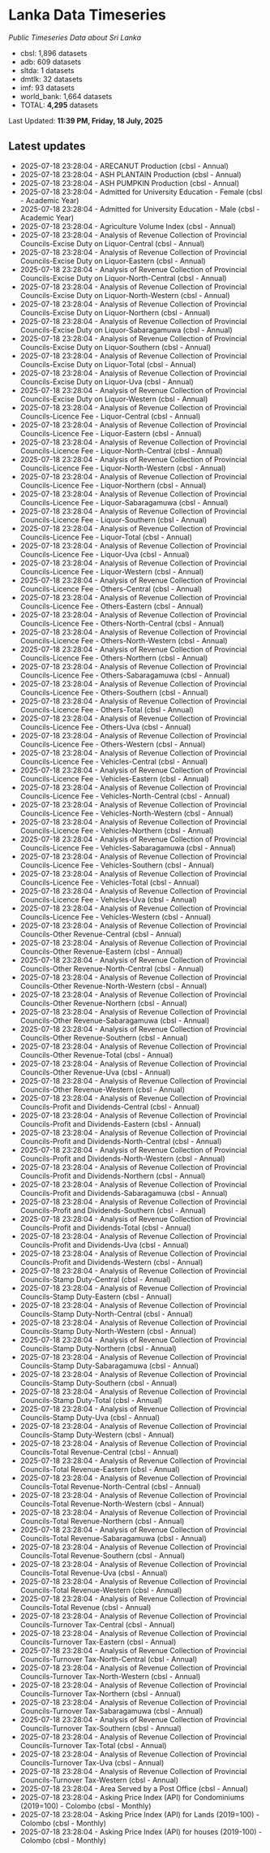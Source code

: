 # Lanka Data Timeseries
*Public Timeseries Data about Sri Lanka*

* cbsl: 1,896 datasets
* adb: 609 datasets
* sltda: 1 datasets
* dmtlk: 32 datasets
* imf: 93 datasets
* world_bank: 1,664 datasets
* TOTAL: **4,295** datasets

Last Updated: **11:39 PM, Friday, 18 July, 2025**

## Latest updates

* 2025-07-18 23:28:04 - ARECANUT Production (cbsl - Annual)
* 2025-07-18 23:28:04 - ASH PLANTAIN Production (cbsl - Annual)
* 2025-07-18 23:28:04 - ASH PUMPKIN Production (cbsl - Annual)
* 2025-07-18 23:28:04 - Admitted for University Education - Female (cbsl - Academic Year)
* 2025-07-18 23:28:04 - Admitted for University Education - Male (cbsl - Academic Year)
* 2025-07-18 23:28:04 - Agriculture Volume Index (cbsl - Annual)
* 2025-07-18 23:28:04 - Analysis of Revenue Collection of Provincial Councils-Excise Duty on Liquor-Central (cbsl - Annual)
* 2025-07-18 23:28:04 - Analysis of Revenue Collection of Provincial Councils-Excise Duty on Liquor-Eastern (cbsl - Annual)
* 2025-07-18 23:28:04 - Analysis of Revenue Collection of Provincial Councils-Excise Duty on Liquor-North-Central (cbsl - Annual)
* 2025-07-18 23:28:04 - Analysis of Revenue Collection of Provincial Councils-Excise Duty on Liquor-North-Western (cbsl - Annual)
* 2025-07-18 23:28:04 - Analysis of Revenue Collection of Provincial Councils-Excise Duty on Liquor-Northern (cbsl - Annual)
* 2025-07-18 23:28:04 - Analysis of Revenue Collection of Provincial Councils-Excise Duty on Liquor-Sabaragamuwa (cbsl - Annual)
* 2025-07-18 23:28:04 - Analysis of Revenue Collection of Provincial Councils-Excise Duty on Liquor-Southern (cbsl - Annual)
* 2025-07-18 23:28:04 - Analysis of Revenue Collection of Provincial Councils-Excise Duty on Liquor-Total (cbsl - Annual)
* 2025-07-18 23:28:04 - Analysis of Revenue Collection of Provincial Councils-Excise Duty on Liquor-Uva (cbsl - Annual)
* 2025-07-18 23:28:04 - Analysis of Revenue Collection of Provincial Councils-Excise Duty on Liquor-Western (cbsl - Annual)
* 2025-07-18 23:28:04 - Analysis of Revenue Collection of Provincial Councils-Licence Fee - Liquor-Central (cbsl - Annual)
* 2025-07-18 23:28:04 - Analysis of Revenue Collection of Provincial Councils-Licence Fee - Liquor-Eastern (cbsl - Annual)
* 2025-07-18 23:28:04 - Analysis of Revenue Collection of Provincial Councils-Licence Fee - Liquor-North-Central (cbsl - Annual)
* 2025-07-18 23:28:04 - Analysis of Revenue Collection of Provincial Councils-Licence Fee - Liquor-North-Western (cbsl - Annual)
* 2025-07-18 23:28:04 - Analysis of Revenue Collection of Provincial Councils-Licence Fee - Liquor-Northern (cbsl - Annual)
* 2025-07-18 23:28:04 - Analysis of Revenue Collection of Provincial Councils-Licence Fee - Liquor-Sabaragamuwa (cbsl - Annual)
* 2025-07-18 23:28:04 - Analysis of Revenue Collection of Provincial Councils-Licence Fee - Liquor-Southern (cbsl - Annual)
* 2025-07-18 23:28:04 - Analysis of Revenue Collection of Provincial Councils-Licence Fee - Liquor-Total (cbsl - Annual)
* 2025-07-18 23:28:04 - Analysis of Revenue Collection of Provincial Councils-Licence Fee - Liquor-Uva (cbsl - Annual)
* 2025-07-18 23:28:04 - Analysis of Revenue Collection of Provincial Councils-Licence Fee - Liquor-Western (cbsl - Annual)
* 2025-07-18 23:28:04 - Analysis of Revenue Collection of Provincial Councils-Licence Fee - Others-Central (cbsl - Annual)
* 2025-07-18 23:28:04 - Analysis of Revenue Collection of Provincial Councils-Licence Fee - Others-Eastern (cbsl - Annual)
* 2025-07-18 23:28:04 - Analysis of Revenue Collection of Provincial Councils-Licence Fee - Others-North-Central (cbsl - Annual)
* 2025-07-18 23:28:04 - Analysis of Revenue Collection of Provincial Councils-Licence Fee - Others-North-Western (cbsl - Annual)
* 2025-07-18 23:28:04 - Analysis of Revenue Collection of Provincial Councils-Licence Fee - Others-Northern (cbsl - Annual)
* 2025-07-18 23:28:04 - Analysis of Revenue Collection of Provincial Councils-Licence Fee - Others-Sabaragamuwa (cbsl - Annual)
* 2025-07-18 23:28:04 - Analysis of Revenue Collection of Provincial Councils-Licence Fee - Others-Southern (cbsl - Annual)
* 2025-07-18 23:28:04 - Analysis of Revenue Collection of Provincial Councils-Licence Fee - Others-Total (cbsl - Annual)
* 2025-07-18 23:28:04 - Analysis of Revenue Collection of Provincial Councils-Licence Fee - Others-Uva (cbsl - Annual)
* 2025-07-18 23:28:04 - Analysis of Revenue Collection of Provincial Councils-Licence Fee - Others-Western (cbsl - Annual)
* 2025-07-18 23:28:04 - Analysis of Revenue Collection of Provincial Councils-Licence Fee - Vehicles-Central (cbsl - Annual)
* 2025-07-18 23:28:04 - Analysis of Revenue Collection of Provincial Councils-Licence Fee - Vehicles-Eastern (cbsl - Annual)
* 2025-07-18 23:28:04 - Analysis of Revenue Collection of Provincial Councils-Licence Fee - Vehicles-North-Central (cbsl - Annual)
* 2025-07-18 23:28:04 - Analysis of Revenue Collection of Provincial Councils-Licence Fee - Vehicles-North-Western (cbsl - Annual)
* 2025-07-18 23:28:04 - Analysis of Revenue Collection of Provincial Councils-Licence Fee - Vehicles-Northern (cbsl - Annual)
* 2025-07-18 23:28:04 - Analysis of Revenue Collection of Provincial Councils-Licence Fee - Vehicles-Sabaragamuwa (cbsl - Annual)
* 2025-07-18 23:28:04 - Analysis of Revenue Collection of Provincial Councils-Licence Fee - Vehicles-Southern (cbsl - Annual)
* 2025-07-18 23:28:04 - Analysis of Revenue Collection of Provincial Councils-Licence Fee - Vehicles-Total (cbsl - Annual)
* 2025-07-18 23:28:04 - Analysis of Revenue Collection of Provincial Councils-Licence Fee - Vehicles-Uva (cbsl - Annual)
* 2025-07-18 23:28:04 - Analysis of Revenue Collection of Provincial Councils-Licence Fee - Vehicles-Western (cbsl - Annual)
* 2025-07-18 23:28:04 - Analysis of Revenue Collection of Provincial Councils-Other Revenue-Central (cbsl - Annual)
* 2025-07-18 23:28:04 - Analysis of Revenue Collection of Provincial Councils-Other Revenue-Eastern (cbsl - Annual)
* 2025-07-18 23:28:04 - Analysis of Revenue Collection of Provincial Councils-Other Revenue-North-Central (cbsl - Annual)
* 2025-07-18 23:28:04 - Analysis of Revenue Collection of Provincial Councils-Other Revenue-North-Western (cbsl - Annual)
* 2025-07-18 23:28:04 - Analysis of Revenue Collection of Provincial Councils-Other Revenue-Northern (cbsl - Annual)
* 2025-07-18 23:28:04 - Analysis of Revenue Collection of Provincial Councils-Other Revenue-Sabaragamuwa (cbsl - Annual)
* 2025-07-18 23:28:04 - Analysis of Revenue Collection of Provincial Councils-Other Revenue-Southern (cbsl - Annual)
* 2025-07-18 23:28:04 - Analysis of Revenue Collection of Provincial Councils-Other Revenue-Total (cbsl - Annual)
* 2025-07-18 23:28:04 - Analysis of Revenue Collection of Provincial Councils-Other Revenue-Uva (cbsl - Annual)
* 2025-07-18 23:28:04 - Analysis of Revenue Collection of Provincial Councils-Other Revenue-Western (cbsl - Annual)
* 2025-07-18 23:28:04 - Analysis of Revenue Collection of Provincial Councils-Profit and Dividends-Central (cbsl - Annual)
* 2025-07-18 23:28:04 - Analysis of Revenue Collection of Provincial Councils-Profit and Dividends-Eastern (cbsl - Annual)
* 2025-07-18 23:28:04 - Analysis of Revenue Collection of Provincial Councils-Profit and Dividends-North-Central (cbsl - Annual)
* 2025-07-18 23:28:04 - Analysis of Revenue Collection of Provincial Councils-Profit and Dividends-North-Western (cbsl - Annual)
* 2025-07-18 23:28:04 - Analysis of Revenue Collection of Provincial Councils-Profit and Dividends-Northern (cbsl - Annual)
* 2025-07-18 23:28:04 - Analysis of Revenue Collection of Provincial Councils-Profit and Dividends-Sabaragamuwa (cbsl - Annual)
* 2025-07-18 23:28:04 - Analysis of Revenue Collection of Provincial Councils-Profit and Dividends-Southern (cbsl - Annual)
* 2025-07-18 23:28:04 - Analysis of Revenue Collection of Provincial Councils-Profit and Dividends-Total (cbsl - Annual)
* 2025-07-18 23:28:04 - Analysis of Revenue Collection of Provincial Councils-Profit and Dividends-Uva (cbsl - Annual)
* 2025-07-18 23:28:04 - Analysis of Revenue Collection of Provincial Councils-Profit and Dividends-Western (cbsl - Annual)
* 2025-07-18 23:28:04 - Analysis of Revenue Collection of Provincial Councils-Stamp Duty-Central (cbsl - Annual)
* 2025-07-18 23:28:04 - Analysis of Revenue Collection of Provincial Councils-Stamp Duty-Eastern (cbsl - Annual)
* 2025-07-18 23:28:04 - Analysis of Revenue Collection of Provincial Councils-Stamp Duty-North-Central (cbsl - Annual)
* 2025-07-18 23:28:04 - Analysis of Revenue Collection of Provincial Councils-Stamp Duty-North-Western (cbsl - Annual)
* 2025-07-18 23:28:04 - Analysis of Revenue Collection of Provincial Councils-Stamp Duty-Northern (cbsl - Annual)
* 2025-07-18 23:28:04 - Analysis of Revenue Collection of Provincial Councils-Stamp Duty-Sabaragamuwa (cbsl - Annual)
* 2025-07-18 23:28:04 - Analysis of Revenue Collection of Provincial Councils-Stamp Duty-Southern (cbsl - Annual)
* 2025-07-18 23:28:04 - Analysis of Revenue Collection of Provincial Councils-Stamp Duty-Total (cbsl - Annual)
* 2025-07-18 23:28:04 - Analysis of Revenue Collection of Provincial Councils-Stamp Duty-Uva (cbsl - Annual)
* 2025-07-18 23:28:04 - Analysis of Revenue Collection of Provincial Councils-Stamp Duty-Western (cbsl - Annual)
* 2025-07-18 23:28:04 - Analysis of Revenue Collection of Provincial Councils-Total Revenue-Central (cbsl - Annual)
* 2025-07-18 23:28:04 - Analysis of Revenue Collection of Provincial Councils-Total Revenue-Eastern (cbsl - Annual)
* 2025-07-18 23:28:04 - Analysis of Revenue Collection of Provincial Councils-Total Revenue-North-Central (cbsl - Annual)
* 2025-07-18 23:28:04 - Analysis of Revenue Collection of Provincial Councils-Total Revenue-North-Western (cbsl - Annual)
* 2025-07-18 23:28:04 - Analysis of Revenue Collection of Provincial Councils-Total Revenue-Northern (cbsl - Annual)
* 2025-07-18 23:28:04 - Analysis of Revenue Collection of Provincial Councils-Total Revenue-Sabaragamuwa (cbsl - Annual)
* 2025-07-18 23:28:04 - Analysis of Revenue Collection of Provincial Councils-Total Revenue-Southern (cbsl - Annual)
* 2025-07-18 23:28:04 - Analysis of Revenue Collection of Provincial Councils-Total Revenue-Uva (cbsl - Annual)
* 2025-07-18 23:28:04 - Analysis of Revenue Collection of Provincial Councils-Total Revenue-Western (cbsl - Annual)
* 2025-07-18 23:28:04 - Analysis of Revenue Collection of Provincial Councils-Total Revenue (cbsl - Annual)
* 2025-07-18 23:28:04 - Analysis of Revenue Collection of Provincial Councils-Turnover Tax-Central (cbsl - Annual)
* 2025-07-18 23:28:04 - Analysis of Revenue Collection of Provincial Councils-Turnover Tax-Eastern (cbsl - Annual)
* 2025-07-18 23:28:04 - Analysis of Revenue Collection of Provincial Councils-Turnover Tax-North-Central (cbsl - Annual)
* 2025-07-18 23:28:04 - Analysis of Revenue Collection of Provincial Councils-Turnover Tax-North-Western (cbsl - Annual)
* 2025-07-18 23:28:04 - Analysis of Revenue Collection of Provincial Councils-Turnover Tax-Northern (cbsl - Annual)
* 2025-07-18 23:28:04 - Analysis of Revenue Collection of Provincial Councils-Turnover Tax-Sabaragamuwa (cbsl - Annual)
* 2025-07-18 23:28:04 - Analysis of Revenue Collection of Provincial Councils-Turnover Tax-Southern (cbsl - Annual)
* 2025-07-18 23:28:04 - Analysis of Revenue Collection of Provincial Councils-Turnover Tax-Total (cbsl - Annual)
* 2025-07-18 23:28:04 - Analysis of Revenue Collection of Provincial Councils-Turnover Tax-Uva (cbsl - Annual)
* 2025-07-18 23:28:04 - Analysis of Revenue Collection of Provincial Councils-Turnover Tax-Western (cbsl - Annual)
* 2025-07-18 23:28:04 - Area Served by a Post Office (cbsl - Annual)
* 2025-07-18 23:28:04 - Asking Price Index (API) for Condominiums (2019=100) - Colombo (cbsl - Monthly)
* 2025-07-18 23:28:04 - Asking Price Index (API) for Lands (2019=100) - Colombo (cbsl - Monthly)
* 2025-07-18 23:28:04 - Asking Price Index (API) for houses (2019-100) - Colombo (cbsl - Monthly)